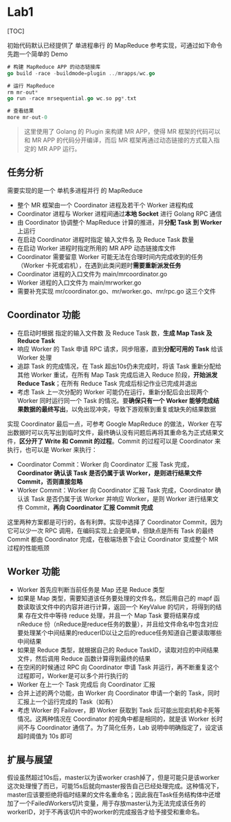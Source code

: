 # Lab1

[TOC]



初始代码默认已经提供了 单进程串行 的 MapReduce 参考实现，可通过如下命令先跑一个简单的 Demo

~~~go
# 构建 MapReduce APP 的动态链接库
go build -race -buildmode=plugin ../mrapps/wc.go

# 运行 MapReduce
rm mr-out*
go run -race mrsequential.go wc.so pg*.txt

# 查看结果
more mr-out-0
~~~

> 这里使用了 Golang 的 Plugin 来构建 MR APP，使得 MR 框架的代码可以和 MR APP 的代码分开编译，而后 MR 框架再通过动态链接的方式载入指定的 MR APP 运行。






## 任务分析

需要实现的是一个 单机多进程并行 的 MapReduce

- 整个 MR 框架由一个 Coordinator 进程及若干个 Worker 进程构成
- Coordinator 进程与 Worker 进程间通过**本地 Socket** 进行 Golang RPC 通信
- 由 Coordinator 协调整个 MapReduce 计算的推进，并**分配 Task 到 Worker** 上运行
- 在启动 Coordinator 进程时指定 输入文件名 及 Reduce Task 数量
- 在启动 Worker 进程时指定所用的 MR APP 动态链接库文件
- Coordinator 需要留意 Worker 可能无法在合理时间内完成收到的任务（Worker 卡死或宕机），在遇到此类问题时**需要重新派发任务**
- Coordinator 进程的入口文件为 main/mrcoordinator.go
- Worker 进程的入口文件为 main/mrworker.go
- 需要补充实现 mr/coordinator.go、mr/worker.go、mr/rpc.go 这三个文件





## Coordinator 功能

- 在启动时根据 指定的输入文件数 及 Reduce Task 数，**生成 Map Task 及 Reduce Task**
- 响应 Worker 的 Task 申请 RPC 请求，同步阻塞，直到**分配可用的 Task** 给该 Worker 处理
- 追踪 Task 的完成情况，在 Task 超出10s仍未完成时，将该 Task 重新分配给其他 Worker 重试，在所有 Map Task 完成后进入 Reduce 阶段，**开始派发 Reduce Task**；在所有 Reduce Task 完成后标记作业已完成并退出
- 考虑 Task 上一次分配的 Worker 可能仍在运行，重新分配后会出现两个 Worker 同时运行同一个 Task 的情况。要**确保只有一个 Worker 能够完成结果数据的最终写出**，以免出现冲突，导致下游观察到重复或缺失的结果数据



实现 Coordinator   最后一点，可参考 Google MapReduce 的做法，Worker 在写出数据时可以先写出到临时文件，最终确认没有问题后再将其重命名为正式结果文件，**区分开了 Write 和 Commit 的过程**。Commit 的过程可以是 Coordinator 来执行，也可以是 Worker 来执行：

- Coordinator Commit：Worker 向 Coordinator 汇报 Task 完成，**Coordinator 确认该 Task 是否仍属于该 Worker，是则进行结果文件 Commit，否则直接忽略**
- Worker Commit：Worker 向 Coordinator 汇报 Task 完成，Coordinator 确认该 Task 是否仍属于该 Worker 并响应 Worker，是则 Worker 进行结果文件 Commit，**再向 Coordinator 汇报 Commit 完成**

这里两种方案都是可行的，各有利弊。实现中选择了 Coordinator Commit，因为它可以少一次 RPC 调用，在编码实现上会更简单，但缺点是所有 Task 的最终 Commit 都由 Coordinator 完成，在极端场景下会让 Coordinator 变成整个 MR 过程的性能瓶颈





## Worker 功能

- Worker 首先应判断当前任务是 Map 还是 Reduce 类型
- 如果是 Map 类型，需要知道该任务要处理的文件名，然后用自己的 mapf 函数读取该文件中的内容并进行计算，返回一个 KeyValue 的切片，将得到的结果 存在文件中等待 reduce 处理，并且一个 Map Task 要将结果存成 nReduce 份（nReduce是reduce任务的数量），并且给文件命名中包含对应要处理某个中间结果的reducerID以让之后的reduce任务知道自己要读取哪些中间结果
- 如果是 Reduce 类型，就根据自己的 Reduce TaskID，读取对应的中间结果文件，然后调用 Reduce 函数计算得到最终的结果
- 在空闲的时候通过 RPC 向 Coordinator  申请 Task 并运行，再不断重复这个过程即可，Worker是可以多个并行执行的
- Worker 在上一个 Task 完成后 向 Coordinator  汇报
- 合并上述的两个功能，由 Worker 向 Coordinator  申请一个新的 Task，同时汇报上一个运行完成的 Task（如有）
- 考虑 Worker 的 Failover，即 Worker 获取到 Task 后可能出现宕机和卡死等情况。这两种情况在 Coordinator 的视角中都是相同的，就是该 Worker 长时间不与 Coordinator 通信了。为了简化任务，Lab 说明中明确指定了，设定该超时阈值为 10s 即可





## 扩展与展望

假设虽然超过10s后，master以为该worker crash掉了，但是可能只是该worker这次处理慢了而已，可能15s后就向master报告自己已经处理完成。这种情况下，master应该要拒绝将临时结果的文件名重命名；因此我在Task任务结构体中还增加了一个FailedWorkers切片变量，用于存放master认为无法完成该任务的workerID，对于不再该切片中的worker的完成报告才给予接受和重命名。
